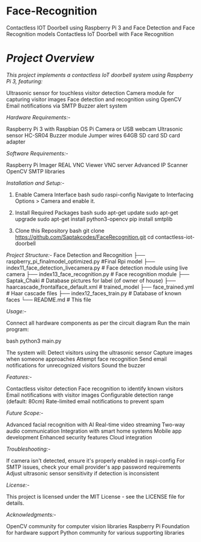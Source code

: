 # Face-Recognition
Contactless IOT Doorbell using Raspberry Pi 3 and Face Detection and Face Recognition models
Contactless IoT Doorbell with Face Recognition

# *Project Overview*

*This project implements a contactless IoT doorbell system using Raspberry Pi 3, featuring:*

Ultrasonic sensor for touchless visitor detection
Camera module for capturing visitor images
Face detection and recognition using OpenCV
Email notifications via SMTP
Buzzer alert system

*Hardware Requirements:-*

Raspberry Pi 3 with Raspbian OS
Pi Camera or USB webcam
Ultrasonic sensor HC-SR04
Buzzer module
Jumper wires
64GB SD card
SD card adapter

*Software Requirements:-*

Raspberry Pi Imager
REAL VNC Viewer
VNC server
Advanced IP Scanner
OpenCV
SMTP libraries

*Installation and Setup:-*

1. Enable Camera Interface
bash
sudo raspi-config
Navigate to Interfacing Options > Camera and enable it.

2. Install Required Packages
bash
sudo apt-get update
sudo apt-get upgrade
sudo apt-get install python3-opencv
pip install smtplib
3. Clone this Repository
bash
git clone https://github.com/Saptakcodes/FaceRecognition.git
cd contactless-iot-doorbell

*Project Structure:-*
Face Detection and Recognition
├── raspberry_pi_finalmodel_optimized.py       #Final Rpi model
├── index11_face_detection_livecamera.py       # Face detection module using live camera
├── index13_face_recognition.py                # Face recognition module
├── Saptak_Chaki                               # Database pictures for label (of owner of house)
├── haarcascade_frontalface_default.xml        # trained_model
├── face_trained.yml                           # Haar cascade files
├── index12_faces_train.py                     # Database of known faces
└── README.md                                  # This file

*Usage:-*

Connect all hardware components as per the circuit diagram
Run the main program:

bash
python3 main.py

The system will:
Detect visitors using the ultrasonic sensor
Capture images when someone approaches
Attempt face recognition
Send email notifications for unrecognized visitors
Sound the buzzer

*Features:-*

Contactless visitor detection
Face recognition to identify known visitors
Email notifications with visitor images
Configurable detection range (default: 80cm)
Rate-limited email notifications to prevent spam

*Future Scope:-*

Advanced facial recognition with AI
Real-time video streaming
Two-way audio communication
Integration with smart home systems
Mobile app development
Enhanced security features
Cloud integration

*Troubleshooting:-*

If camera isn't detected, ensure it's properly enabled in raspi-config
For SMTP issues, check your email provider's app password requirements
Adjust ultrasonic sensor sensitivity if detection is inconsistent

*License:-*

This project is licensed under the MIT License - see the LICENSE file for details.

*Acknowledgments:-*

OpenCV community for computer vision libraries
Raspberry Pi Foundation for hardware support
Python community for various supporting libraries

